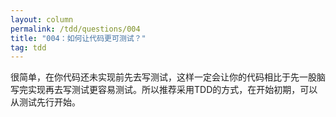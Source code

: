 ```yaml
---
layout: column
permalink: /tdd/questions/004
title: "004：如何让代码更可测试？"
tag: tdd
---
```


很简单，在你代码还未实现前先去写测试，这样一定会让你的代码相比于先一股脑写完实现再去写测试更容易测试。所以推荐采用TDD的方式，在开始初期，可以从测试先行开始。

